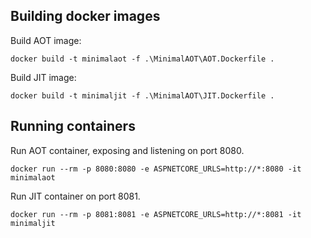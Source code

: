 ﻿
## Building docker images


Build AOT image:

``
docker build -t minimalaot -f .\MinimalAOT\AOT.Dockerfile .
``

Build JIT image:


``
docker build -t minimaljit -f .\MinimalAOT\JIT.Dockerfile .
``

## Running containers

Run AOT container, exposing and listening on port 8080. 

``
docker run --rm -p 8080:8080 -e ASPNETCORE_URLS=http://*:8080 -it minimalaot
``

Run JIT container on port 8081.

``
docker run --rm -p 8081:8081 -e ASPNETCORE_URLS=http://*:8081 -it minimaljit
``



